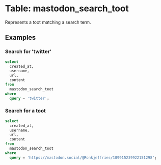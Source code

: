 # Table: mastodon_search_toot

Represents a toot matching a search term.

## Examples

### Search for 'twitter'

```sql
select
  created_at,
  username,
  url,
  content
from
  mastodon_search_toot
where
  query = 'twitter';
```

### Search for a toot

```sql
select
  created_at,
  username,
  url,
  content
from
  mastodon_search_toot
where
  query = 'https://mastodon.social/@Ronkjeffries/109915239922151298';
```
